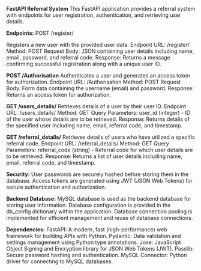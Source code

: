 **FastAPI Referral System**
This FastAPI application provides a referral system with endpoints for user registration, authentication, and retrieving user details.

**Endpoints:**
POST /register/

Registers a new user with the provided user data.
Endpoint URL: /register/
Method: POST
Request Body: JSON containing user details including name, email, password, and referral code.
Response: Returns a message confirming successful registration along with a unique user ID.

**POST /Authorisation**
Authenticates a user and generates an access token for authorization.
Endpoint URL: /Authorisation
Method: POST
Request Body: Form data containing the username (email) and password.
Response: Returns an access token for authorization.

**GET /users_details/**
Retrieves details of a user by their user ID.
Endpoint URL: /users_details/
Method: GET
Query Parameters: user_id (integer) - ID of the user whose details are to be retrieved.
Response: Returns details of the specified user including name, email, referral code, and timestamp.

**GET /referral_details/**
Retrieves details of users who have utilized a specific referral code.
Endpoint URL: /referral_details/
Method: GET
Query Parameters: referral_code (string) - Referral code for which user details are to be retrieved.
Response: Returns a list of user details including name, email, referral code, and timestamp.

**Security:**
User passwords are securely hashed before storing them in the database.
Access tokens are generated using JWT (JSON Web Tokens) for secure authentication and authorization.

**Backend Database:**
MySQL database is used as the backend database for storing user information.
Database configuration is provided in the db_config dictionary within the application.
Database connection pooling is implemented for efficient management and reuse of database connections.

**Dependencies:**
FastAPI: A modern, fast (high-performance) web framework for building APIs with Python.
Pydantic: Data validation and settings management using Python type annotations.
Jose: JavaScript Object Signing and Encryption library for JSON Web Tokens (JWT).
Passlib: Secure password hashing and authentication.
MySQL Connector: Python driver for connecting to MySQL databases.
